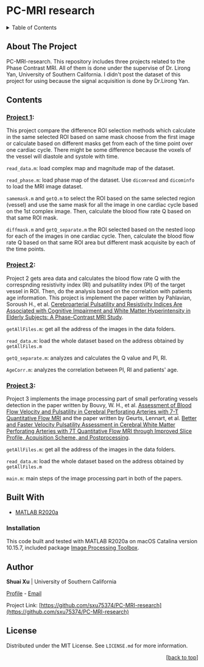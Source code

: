 <div id="top"></div>

# PC-MRI research


<!-- TABLE OF CONTENTS -->
<details>
  <summary>Table of Contents</summary>
  <ol>
    <li>
      <a href="#about-the-project">About The Project</a>
    </li>
    <li>
      <a href="#contents">Contents</a>
      <ul>
        <li><a href="#project-1">Project 1</a></li>
        <li><a href="#project-2">Project 2</a></li>
        <li><a href="#project-3">Project 3</a></li>
      </ul>
    </li>
    <li><a href="#built-with">Built With</a></li>
    <li><a href="#author">Author</a></li>
    <li><a href="#license">License</a></li>
  </ol>
</details>

## About The Project
PC-MRI-research. This repository includes three projects related to the Phase Contrast MRI. All of them is done under the supervise of Dr. Lirong Yan, University of Southern California. I didn't post the dataset of this project for using because the signal acquisition is done by Dr.Lirong Yan.

## Contents
### [Project 1](https://github.com/sxu75374/PC-MRI-research/tree/main/proj1): 
This project compare the difference ROI selection methods which calculate in the same selected ROI based on same mask choose from the first image or calculate based on different masks get from each of the time point over one cardiac cycle. There might be some difference because the voxels of the vessel will diastole and systole with time.

`read_data.m`: load complex map and magnitude map of the dataset. 

`read_phase.m`: load phase map of the dataset. Use `dicomread` and `dicominfo` to load the MRI image dataset.

`samemask.m` and `getQ.m` to select the ROI based on the same selected region (vessel) and use the same mask for all the image in one cardiac cycle based on the 1st complex image. Then, calculate the blood flow rate Q based on that same ROI mask. 

`diffmask.m` and `getQ_separate.m` the ROI selected based on the nested loop for each of the images in one cardiac cycle. Then, calculate the blood flow rate Q based on that same ROI area but different mask acquisite by each of the time points. 

### [Project 2](https://github.com/sxu75374/PC-MRI-research/tree/main/proj2):
Project 2 gets area data and calculates the blood flow rate Q with the correspnding resistivity index (RI) and pulsatility index (PI) of the target vessel in ROI. 
Then, do the analysis based on the correlation with patients age information. This project is implement the paper written by Pahlavian, Soroush H., et al. [Cerebroarterial Pulsatility and Resistivity Indices Are Associated with Cognitive Impairment and White Matter Hyperintensity in Elderly Subjects: A Phase-Contrast MRI Study](https://pubmed.ncbi.nlm.nih.gov/32501154/).

`getAllFiles.m`: get all the address of the images in the data folders.

`read_data.m`: load the whole dataset based on the address obtained by `getAllFiles.m`

`getQ_separate.m`: analyzes and calculates the Q value and PI, RI.

`AgeCorr.m`: analyzes the correlation between PI, RI and patients' age.

### [Project 3](https://github.com/sxu75374/PC-MRI-research/tree/main/proj3):
Project 3 implements the image processing part of small perforating vessels detection in the paper written by Bouvy, W. H., et al. [Assessment of Blood Flow Velocity and Pulsatility in Cerebral Perforating Arteries with 7-T Quantitative Flow MRI](https://www.ncbi.nlm.nih.gov/pmc/articles/PMC5008170/) and the paper written by Geurts, Lennart, et al. [Better and Faster Velocity Pulsatility Assessment in Cerebral White Matter Perforating Arteries with 7T Quantitative Flow MRI through Improved Slice Profile, Acquisition Scheme, and Postprocessing](https://pubmed.ncbi.nlm.nih.gov/28699211/).

`getAllFiles.m`: get all the address of the images in the data folders.

`read_data.m`: load the whole dataset based on the address obtained by `getAllFiles.m`

`main.m`: main steps of the image processing part in both of the papers.

## Built With
- [MATLAB R2020a](https://www.mathworks.com/products/matlab.html)

### Installation
This code built and tested with MATLAB R2020a on macOS Catalina version 10.15.7, included package [Image Processing Toolbox](https://www.mathworks.com/products/image.html).

## Author

**Shuai Xu** | University of Southern California

[Profile](https://github.com/sxu75374) - <a href="mailto:imshuaixu@gmail.com?subject=Nice to meet you!&body=Hi Shuai!">Email</a>

Project Link: [https://github.com/sxu75374/PC-MRI-research](https://github.com/sxu75374/PC-MRI-research)

<!-- LICENSE -->
## License

Distributed under the MIT License. See `LICENSE.md` for more information.

<p align="right">[<a href="#top">back to top</a>]</p>
